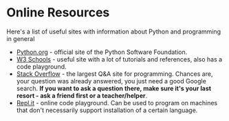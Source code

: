 # Online Resources

Here's a list of useful sites with information about Python and programming in general

* [Python.org](https://python.org) - official site of the Python Software Foundation.
* [W3 Schools](https://www.w3schools.com/python/default.asp) - useful site with a lot of tutorials and references, also has a code playground.
* [Stack Overflow](https://stackoverflow.com) - the largest Q&A site for programming. Chances are, your question was already answered, you just need a good Google search. **If you want to ask a question there, make sure it's your last resort - ask a friend first or a teacher/helper**.
* [Repl.it](https://repl.it) - online code playground. Can be used to program on machines that don't necessarily support installation of a certain language.
